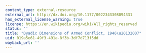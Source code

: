 ```yaml
---
content_type: external-resource
external_url: http://dx.doi.org/10.1177/0022343308094331
has_external_license_warning: true
license: https://en.wikipedia.org/wiki/All_rights_reserved
status: ''
title: "Dyadic Dimensions of Armed Conflict, 1946\u20132007"
uid: 019a5e61-49f3-491a-8f3b-3df7d713f5dd
wayback_url: ''
---
```

